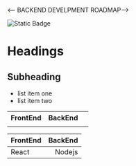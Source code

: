 <-- BACKEND DEVELPMENT ROADMAP-->

![Static Badge](https://img.shields.io/badge/:badgeContent)

# Headings
## Subheading
- list item one
- list item two
<table>
<tr>
<th>FrontEnd</th>
<th>BackEnd</th>
<th></th>
</tr>
<tr>
<td></td>
<td></td>
</tr>
</table>

|FrontEnd  |  BackEnd |
| :---     |  ---:    |
| React    |  Nodejs  |
